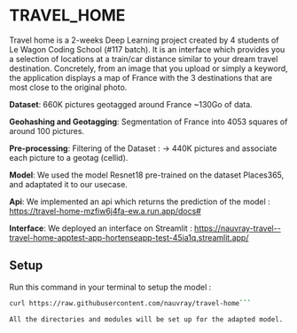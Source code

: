 # TRAVEL_HOME
Travel home is a 2-weeks Deep Learning project created by 4 students of Le Wagon Coding School (#117 batch).
It is an interface which provides you a selection of locations at a train/car distance similar to your dream travel destination. 
Concretely, from an image that you upload or simply a keyword, the application displays a map of France with the 3 destinations that are most close to the original photo.

**Dataset**: 660K pictures geotagged around France ~130Go of data.

**Geohashing and Geotagging**: Segmentation of France into 4053 squares of around 100 pictures.

**Pre-processing**: Filtering of the Dataset : -> 440K pictures and associate each picture to a geotag (cellid).

**Model**: We used the model Resnet18 pre-trained on the dataset Places365, and adaptated it to our usecase.

**Api**: We implemented an api which returns the prediction of the model : https://travel-home-mzfiw6j4fa-ew.a.run.app/docs#

**Interface**: We deployed an interface on Streamlit : https://nauvray-travel--travel-home-apptest-app-hortenseapp-test-45ia1q.streamlit.app/

## Setup

Run this command in your terminal to setup the model :

```bash
curl https://raw.githubusercontent.com/nauvray/travel-home```

All the directories and modules will be set up for the adapted model.
